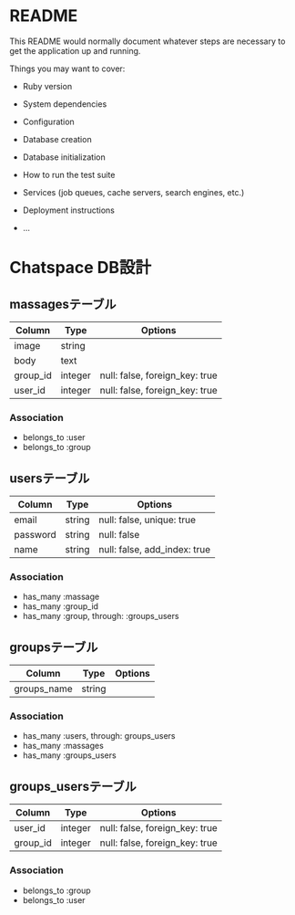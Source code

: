 # README

This README would normally document whatever steps are necessary to get the
application up and running.

Things you may want to cover:

* Ruby version

* System dependencies

* Configuration

* Database creation

* Database initialization

* How to run the test suite

* Services (job queues, cache servers, search engines, etc.)

* Deployment instructions

* ...

#  Chatspace  DB設計

## massagesテーブル

|Column|Type|Options|
|------|----|-------|
|image|string|
|body|text|
|group_id|integer|null: false, foreign_key: true|
|user_id|integer|null: false, foreign_key: true|
### Association
- belongs_to :user
- belongs_to :group

## usersテーブル

|Column|Type|Options|
|------|----|-------|
|email|string|null: false, unique: true|
|password|string|null: false|
|name|string|null: false, add_index: true|
### Association
- has_many :massage
- has_many :group_id
- has_many :group, through: :groups_users

## groupsテーブル

|Column|Type|Options|
|------|----|-------|
|groups_name|string||null: false, unique: true|
### Association
- has_many :users, through: groups_users
- has_many :massages
- has_many :groups_users

## groups_usersテーブル

|Column|Type|Options|
|------|----|-------|
|user_id|integer|null: false, foreign_key: true|
|group_id|integer|null: false, foreign_key: true|
### Association
- belongs_to :group
- belongs_to :user